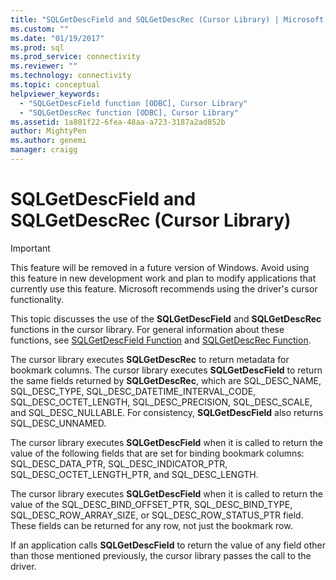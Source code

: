 ```yaml
---
title: "SQLGetDescField and SQLGetDescRec (Cursor Library) | Microsoft Docs"
ms.custom: ""
ms.date: "01/19/2017"
ms.prod: sql
ms.prod_service: connectivity
ms.reviewer: ""
ms.technology: connectivity
ms.topic: conceptual
helpviewer_keywords: 
  - "SQLGetDescField function [ODBC], Cursor Library"
  - "SQLGetDescRec function [ODBC], Cursor Library"
ms.assetid: 1a801f22-6fea-48aa-a723-3187a2ad852b
author: MightyPen
ms.author: genemi
manager: craigg
---
```

# SQLGetDescField and SQLGetDescRec (Cursor Library)
> [!IMPORTANT]  
>  This feature will be removed in a future version of Windows. Avoid using this feature in new development work and plan to modify applications that currently use this feature. Microsoft recommends using the driver's cursor functionality.  
  
 This topic discusses the use of the **SQLGetDescField** and **SQLGetDescRec** functions in the cursor library. For general information about these functions, see [SQLGetDescField Function](../../../odbc/reference/syntax/sqlgetdescfield-function.md) and [SQLGetDescRec Function](../../../odbc/reference/syntax/sqlgetdescrec-function.md).  
  
 The cursor library executes **SQLGetDescRec** to return metadata for bookmark columns. The cursor library executes **SQLGetDescField** to return the same fields returned by **SQLGetDescRec**, which are SQL_DESC_NAME, SQL_DESC_TYPE, SQL_DESC_DATETIME_INTERVAL_CODE, SQL_DESC_OCTET_LENGTH, SQL_DESC_PRECISION, SQL_DESC_SCALE, and SQL_DESC_NULLABLE. For consistency, **SQLGetDescField** also returns SQL_DESC_UNNAMED.  
  
 The cursor library executes **SQLGetDescField** when it is called to return the value of the following fields that are set for binding bookmark columns: SQL_DESC_DATA_PTR, SQL_DESC_INDICATOR_PTR, SQL_DESC_OCTET_LENGTH_PTR, and SQL_DESC_LENGTH.  
  
 The cursor library executes **SQLGetDescField** when it is called to return the value of the SQL_DESC_BIND_OFFSET_PTR, SQL_DESC_BIND_TYPE, SQL_DESC_ROW_ARRAY_SIZE, or SQL_DESC_ROW_STATUS_PTR field. These fields can be returned for any row, not just the bookmark row.  
  
 If an application calls **SQLGetDescField** to return the value of any field other than those mentioned previously, the cursor library passes the call to the driver.
